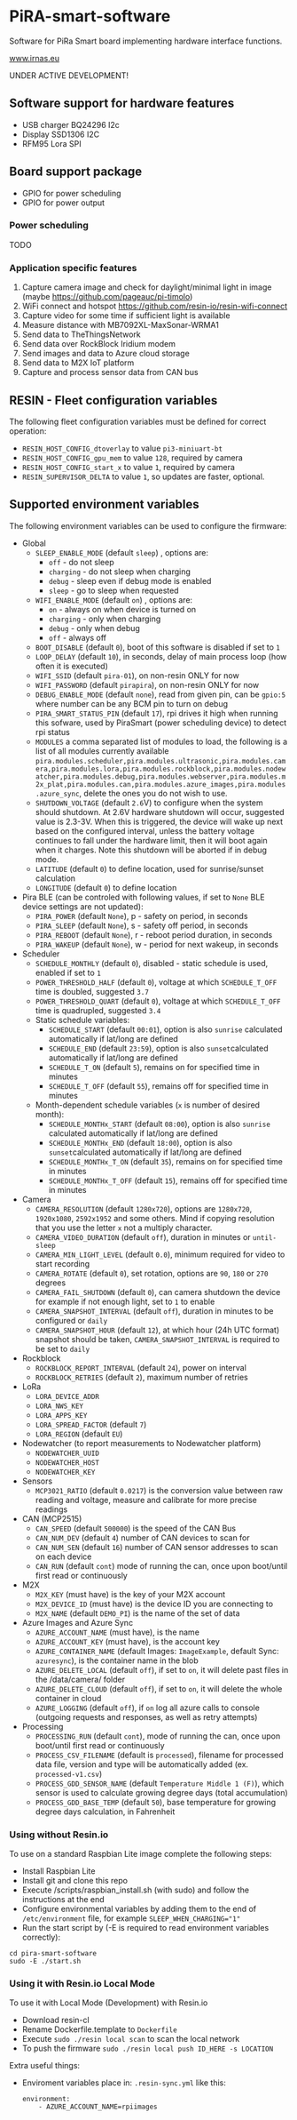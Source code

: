 # PiRA-smart-software
Software for PiRa Smart board implementing hardware interface functions.

www.irnas.eu

UNDER ACTIVE DEVELOPMENT!

## Software support for hardware features
 * USB charger BQ24296 I2c
 * Display SSD1306 I2C
 * RFM95 Lora SPI

## Board support package
 * GPIO for power scheduling
 * GPIO for power output

### Power scheduling
TODO

### Application specific features
 1. Capture camera image and check for daylight/minimal light in image (maybe https://github.com/pageauc/pi-timolo)
 2. WiFi connect and hotspot https://github.com/resin-io/resin-wifi-connect
 3. Capture video for some time if sufficient light is available
 4. Measure distance with MB7092XL-MaxSonar-WRMA1
 5. Send data to TheThingsNetwork
 6. Send data over RockBlock Iridium modem
 7. Send images and data to Azure cloud storage
 8. Send data to M2X IoT platform
 9. Capture and process sensor data from CAN bus

## RESIN - Fleet configuration variables
The following fleet configuration variables must be defined for correct operation:
 * `RESIN_HOST_CONFIG_dtoverlay` to value `pi3-miniuart-bt`
 * `RESIN_HOST_CONFIG_gpu_mem` to value `128`, required by camera
 * `RESIN_HOST_CONFIG_start_x` to value `1`, required by camera
 * `RESIN_SUPERVISOR_DELTA` to value `1`, so updates are faster, optional.

## Supported environment variables

The following environment variables can be used to configure the firmware:

* Global
  * `SLEEP_ENABLE_MODE` (default `sleep`) , options are:
    * `off` - do not sleep
    * `charging` - do not sleep when charging
    * `debug` - sleep even if debug mode is enabled
    * `sleep` - go to sleep when requested
  * `WIFI_ENABLE_MODE` (default `on`) , options are:
    * `on` - always on when device is turned on
    * `charging` - only when charging
    * `debug` - only when debug
    * `off` -  always off
  * `BOOT_DISABLE` (default `0`), boot of this software is disabled if set to `1`
  * `LOOP_DELAY` (default `10`), in seconds, delay of main process loop (how often it is executed)
  * `WIFI_SSID` (default `pira-01`), on non-resin ONLY for now
  * `WIFI_PASSWORD` (default `pirapira`), on non-resin ONLY for now
  * `DEBUG_ENABLE_MODE` (default `none`), read from given pin, can be `gpio:5` where number can be any BCM pin to turn on debug
  * `PIRA_SMART_STATUS_PIN` (default `17`), rpi drives it high when running this sofware, used by PiraSmart (power scheduling device) to detect rpi status
  * `MODULES` a comma separated list of modules to load, the following is a list of all modules currently available `pira.modules.scheduler,pira.modules.ultrasonic,pira.modules.camera,pira.modules.lora,pira.modules.rockblock,pira.modules.nodewatcher,pira.modules.debug,pira.modules.webserver,pira.modules.m2x_plat,pira.modules.can,pira.modules.azure_images,pira.modules.azure_sync`, delete the ones you do not wish to use.
  * `SHUTDOWN_VOLTAGE` (default `2.6`V) to configure when the system should shutdown. At 2.6V hardware shutdown will occur, suggested value is 2.3-3V. When this is triggered, the device will wake up next based on the configured interval, unless the battery voltage continues to fall under the hardware limit, then it will boot again when it charges. Note this shutdown will be aborted if in debug mode.
  * `LATITUDE` (default `0`) to define location, used for sunrise/sunset calculation
  * `LONGITUDE` (default `0`) to define location
* Pira BLE (can be controled with following values, if set to `None` BLE device settings are not updated):
  * `PIRA_POWER` (default `None`), p - safety on period, in seconds
  * `PIRA_SLEEP` (default `None`), s - safety off period, in seconds
  * `PIRA_REBOOT` (default `None`), r - reboot period duration, in seconds
  * `PIRA_WAKEUP` (default `None`), w - period for next wakeup, in seconds
* Scheduler
  * `SCHEDULE_MONTHLY` (default `0`), disabled - static schedule is used, enabled if set to `1`
  * `POWER_THRESHOLD_HALF` (default `0`), voltage at which `SCHEDULE_T_OFF` time is doubled, suggested `3.7`
  * `POWER_THRESHOLD_QUART` (default `0`), voltage at which `SCHEDULE_T_OFF` time is quadrupled, suggested `3.4`
  * Static schedule variables:
    * `SCHEDULE_START` (default `00:01`), option is also `sunrise` calculated automatically if lat/long are defined
    * `SCHEDULE_END` (default `23:59`), option is also `sunset`calculated automatically if lat/long are defined
    * `SCHEDULE_T_ON` (default `5`), remains on for specified time in minutes
    * `SCHEDULE_T_OFF` (default `55`), remains off for specified time in minutes
  * Month-dependent schedule variables (`x` is number of desired month):
    * `SCHEDULE_MONTHx_START` (default `08:00`), option is also `sunrise` calculated automatically if lat/long are defined
    * `SCHEDULE_MONTHx_END` (default `18:00`), option is also `sunset`calculated automatically if lat/long are defined
    * `SCHEDULE_MONTHx_T_ON` (default `35`), remains on for specified time in minutes
    * `SCHEDULE_MONTHx_T_OFF` (default `15`), remains off for specified time in minutes
* Camera
  * `CAMERA_RESOLUTION` (default `1280x720`), options are `1280x720`, `1920x1080`, `2592x1952` and some others. Mind if copying resolution that you use the letter `x` not a multiply character.
  * `CAMERA_VIDEO_DURATION` (default `off`), duration in minutes or `until-sleep`
  * `CAMERA_MIN_LIGHT_LEVEL` (default `0.0`), minimum required for video to start recording
  * `CAMERA_ROTATE` (default `0`), set rotation, options are `90`, `180` or `270` degrees
  * `CAMERA_FAIL_SHUTDOWN` (default `0`), can camera shutdown the device for example if not enough light, set to `1` to enable
  * `CAMERA_SNAPSHOT_INTERVAL` (default `off`), duration in minutes to be configured or `daily`
  * `CAMERA_SNAPSHOT_HOUR` (default `12`), at which hour (24h UTC format) snapshot should be taken, `CAMERA_SNAPSHOT_INTERVAL` is required to be set to `daily`
* Rockblock
  * `ROCKBLOCK_REPORT_INTERVAL` (default `24`), power on interval
  * `ROCKBLOCK_RETRIES` (default `2`), maximum number of retries
* LoRa
  * `LORA_DEVICE_ADDR`
  * `LORA_NWS_KEY`
  * `LORA_APPS_KEY`
  * `LORA_SPREAD_FACTOR` (default `7`)
  * `LORA_REGION` (default `EU`)
* Nodewatcher (to report measurements to Nodewatcher platform)
  * `NODEWATCHER_UUID`
  * `NODEWATCHER_HOST`
  * `NODEWATCHER_KEY`
* Sensors
  * `MCP3021_RATIO` (default `0.0217`) is the conversion value between raw reading and voltage, measure and calibrate for more precise readings
* CAN (MCP2515)
  * `CAN_SPEED` (default `500000`) is the speed of the CAN Bus
  * `CAN_NUM_DEV` (default `4`) number of CAN devices to scan for
  * `CAN_NUM_SEN` (default `16`) number of CAN sensor addresses to scan on each device
  * `CAN_RUN` (default `cont`) mode of running the can, once upon boot/until first read or continuously
* M2X
  * `M2X_KEY` (must have) is the key of your M2X account
  * `M2X_DEVICE_ID` (must have) is the device ID you are connecting to
  * `M2X_NAME` (default `DEMO_PI`) is the name of the set of data
* Azure Images and Azure Sync
  * `AZURE_ACCOUNT_NAME` (must have), is the name
  * `AZURE_ACCOUNT_KEY` (must have), is the account key
  * `AZURE_CONTAINER_NAME` (default Images: `ImageExample`, default Sync: `azuresync`), is the container name in the blob
  * `AZURE_DELETE_LOCAL` (default `off`), if set to `on`, it will delete past files in the /data/camera/ folder
  * `AZURE_DELETE_CLOUD` (default `off`), if set to `on`, it will delete the whole container in cloud
  * `AZURE_LOGGING` (default `off`), if `on` log all azure calls to console (outgoing requests and responses, as well as retry attempts)
* Processing
  * `PROCESSING_RUN` (default `cont`), mode of running the can, once upon boot/until first read or continuously
  * `PROCESS_CSV_FILENAME` (default is `processed`), filename for processed data file, version and type will be automatically added (ex. `processed-v1.csv`)
  * `PROCESS_GDD_SENSOR_NAME` (default `Temperature Middle 1 (F)`), which sensor is used to calculate growing degree days (total accumulation)
  * `PROCESS_GDD_BASE_TEMP` (default `50`), base temperature for growing degree days calculation, in Fahrenheit

 ### Using without Resin.io
 To use on a standard Raspbian Lite image complete the following steps:
  * Install Raspbian Lite
  * Install git and clone this repo
  * Execute /scripts/raspbian_install.sh (with sudo) and follow the instructions at the end
  * Configure environmental variables by adding them to the end of `/etc/environment` file, for example `SLEEP_WHEN_CHARGING="1"`
  * Run the start script by (-E is required to read environment variables correctly):
  ```
  cd pira-smart-software
  sudo -E ./start.sh
  ```
 ### Using it with Resin.io Local Mode
 To use it with Local Mode (Development) with Resin.io
  * Download resin-cl
  * Rename Dockerfile.template to `Dockerfile`
  * Execute ```sudo ./resin local scan``` to scan the local network
  * To push the firmware ```sudo ./resin local push ID_HERE -s LOCATION```

 Extra useful things:
  * Enviroment variables place in: `.resin-sync.yml` like this:
	```
	environment:
		- AZURE_ACCOUNT_NAME=rpiimages
	```

